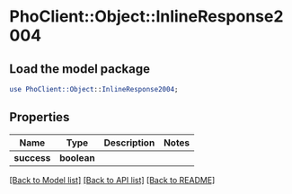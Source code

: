 # PhoClient::Object::InlineResponse2004

## Load the model package
```perl
use PhoClient::Object::InlineResponse2004;
```

## Properties
Name | Type | Description | Notes
------------ | ------------- | ------------- | -------------
**success** | **boolean** |  | 

[[Back to Model list]](../README.md#documentation-for-models) [[Back to API list]](../README.md#documentation-for-api-endpoints) [[Back to README]](../README.md)


